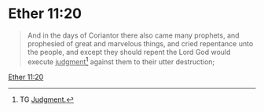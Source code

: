 # Ether 11:20

> And in the days of Coriantor there also came many prophets, and prophesied of great and marvelous things, and cried repentance unto the people, and except they should repent the Lord God would execute <u>judgment</u>[^a] against them to their utter destruction;

[Ether 11:20](https://www.churchofjesuschrist.org/study/scriptures/bofm/ether/11?lang=eng&id=p20#p20)


[^a]: TG [Judgment.](https://www.churchofjesuschrist.org/study/scriptures/tg/judgment?lang=eng)
